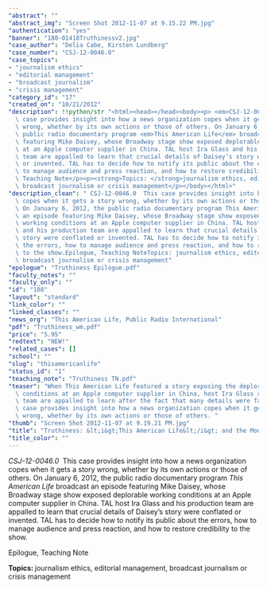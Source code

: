 ```yaml
---
"abstract": ""
"abstract_img": "Screen Shot 2012-11-07 at 9.15.22 PM.jpg"
"authentication": "yes"
"banner": "180-01418Truthinessv2.jpg"
"case_author": "Delia Cabe, Kirsten Lundberg"
"case_number": "CSJ-12-0046.0"
"case_topics":
- "journalism ethics"
- "editorial management"
- "broadcast journalism"
- "crisis management"
"category_id": "17"
"created_on": "10/21/2012"
"description": !!python/str "<html><head></head><body><p> <em>CSJ-12-0046.0  </em>This\
  \ case provides insight into how a news organization copes when it gets a story\
  \ wrong, whether by its own actions or those of others. On January 6, 2012, the\
  \ public radio documentary program <em>This American Life</em> broadcast an episode\
  \ featuring Mike Daisey, whose Broadway stage show exposed deplorable working conditions\
  \ at an Apple computer supplier in China. TAL host Ira Glass and his production\
  \ team are appalled to learn that crucial details of Daisey’s story were conflated\
  \ or invented. TAL has to decide how to notify its public about the errors, how\
  \ to manage audience and press reaction, and how to restore credibility to the show.</p><p>Epilogue,\
  \ Teaching Note</p><p><strong>Topics: </strong>journalism ethics, editorial management,\
  \ broadcast journalism or crisis management</p></body></html>"
"description_clean": " CSJ-12-0046.0  This case provides insight into how a news organization\
  \ copes when it gets a story wrong, whether by its own actions or those of others.\
  \ On January 6, 2012, the public radio documentary program This American Life broadcast\
  \ an episode featuring Mike Daisey, whose Broadway stage show exposed deplorable\
  \ working conditions at an Apple computer supplier in China. TAL host Ira Glass\
  \ and his production team are appalled to learn that crucial details of Daisey’s\
  \ story were conflated or invented. TAL has to decide how to notify its public about\
  \ the errors, how to manage audience and press reaction, and how to restore credibility\
  \ to the show.Epilogue, Teaching NoteTopics: journalism ethics, editorial management,\
  \ broadcast journalism or crisis management"
"epologue": "Truthiness Epilogue.pdf"
"faculty_notes": ""
"faculty_only": ""
"id": "108"
"layout": "standard"
"link_color": ""
"linked_classes": ""
"news_org": "This American Life, Public Radio International"
"pdf": "Truthiness_wm.pdf"
"price": "5.95"
"redtext": "NEW!"
"related_cases": []
"school": ""
"slug": "thisamericanlife"
"status_id": "1"
"teaching_note": "Truthiness TN.pdf"
"teaser": "When This American Life featured a story exposing the deplorable working\
  \ conditions at an Apple computer supplier in China, host Ira Glass and his production\
  \ team are appalled to learn after the fact that many details were fabricated. This\
  \ case provides insight into how a news organization copes when it gets a story\
  \ wrong, whether by its own actions or those of others. "
"thumb": "Screen Shot 2012-11-07 at 9.19.21 PM.jpg"
"title": "Truthiness: &lt;i&gt;This American Life&lt;/i&gt; and the Monologist"
"title_color": ""
---
```

<html><head></head><body><p> <em>CSJ-12-0046.0  </em>This case provides insight into how a news organization copes when it gets a story wrong, whether by its own actions or those of others. On January 6, 2012, the public radio documentary program <em>This American Life</em> broadcast an episode featuring Mike Daisey, whose Broadway stage show exposed deplorable working conditions at an Apple computer supplier in China. TAL host Ira Glass and his production team are appalled to learn that crucial details of Daisey’s story were conflated or invented. TAL has to decide how to notify its public about the errors, how to manage audience and press reaction, and how to restore credibility to the show.</p><p>Epilogue, Teaching Note</p><p><strong>Topics: </strong>journalism ethics, editorial management, broadcast journalism or crisis management</p></body></html>
